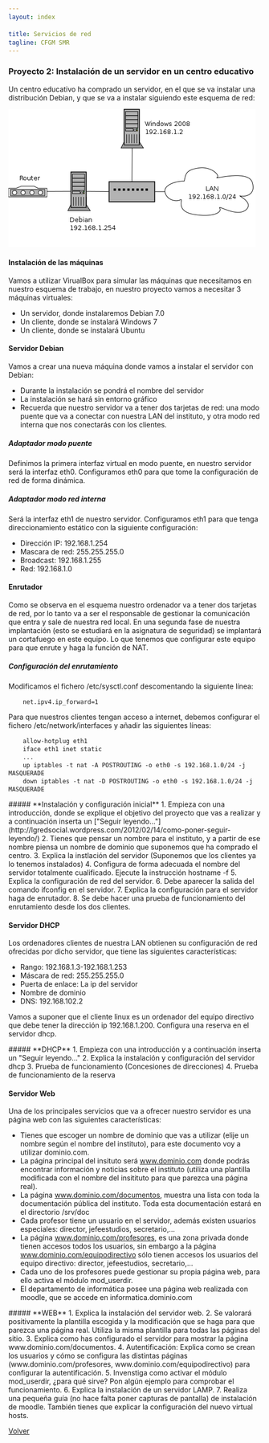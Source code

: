 ```yaml
---
layout: index

title: Servicios de red 
tagline: CFGM SMR
---
```

### Proyecto 2: Instalación de un servidor en un centro educativo

Un centro educativo ha comprado un servidor, en el que se va instalar una distribución Debian, y que se va a instalar siguiendo este esquema de red:

![Esquema de red](img/esquema_red2.png)

#### Instalación de las máquinas

Vamos a utilizar VirualBox para simular las máquinas que necesitamos en nuestro esquema de trabajo, en nuestro proyecto vamos a necesitar 3 máquinas virtuales:

* Un servidor, donde instalaremos Debian 7.0
* Un cliente, donde se instalará Windows 7 
* Un cliente, donde se instalará Ubuntu 

#### Servidor Debian

Vamos a crear una nueva máquina donde vamos a instalar el servidor con Debian:

* Durante la instalación se pondrá el nombre del servidor
* La instalación se hará sin entorno gráfico
* Recuerda que nuestro servidor va a tener dos tarjetas de red: una modo puente que va a conectar con nuestra LAN del instituto, y otra modo red interna que nos conectarás con los clientes.

##### Adaptador modo puente

Definimos la primera interfaz virtual en modo puente, en nuestro servidor será la interfaz eth0. Configuramos eth0 para que tome la configuración de red de forma dinámica.

##### Adaptador modo red interna

Será la interfaz eth1 de nuestro servidor. Configuramos eth1 para que tenga direccionamiento estático con la siguiente configuración:

* Dirección IP: 192.168.1.254
* Mascara de red: 255.255.255.0
* Broadcast: 192.168.1.255
* Red: 192.168.1.0



#### Enrutador

Como se observa en el esquema nuestro ordenador va a tener dos tarjetas de red, por lo tanto va a ser el responsable de gestionar la comunicación que entra y sale de nuestra red local. En una segunda fase de nuestra implantación (esto se estudiará en la asignatura de seguridad) se implantará un cortafuego en este equipo. Lo que tenemos que configurar este equipo para que enrute y haga la función de NAT.

##### Configuración del enrutamiento


Modificamos el fichero /etc/sysctl.conf descomentando la siguiente línea:

        net.ipv4.ip_forward=1

Para que nuestros clientes tengan acceso a internet, debemos configurar el fichero /etc/network/interfaces y añadir las siguientes líneas:

        allow-hotplug eth1 
        iface eth1 inet static 
        ...
        up iptables -t nat -A POSTROUTING -o eth0 -s 192.168.1.0/24 -j MASQUERADE
        down iptables -t nat -D POSTROUTING -o eth0 -s 192.168.1.0/24 -j MASQUERADE

<div class='ejercicios' markdown='1'>
##### **Instalación y configuración inicial**
1. Empieza con una introducción, donde se explique el objetivo del proyecto que vas a realizar y a continuación inserta un ["Seguir leyendo..."](http://lgredsocial.wordpress.com/2012/02/14/como-poner-seguir-leyendo/)
2. Tienes que pensar un nombre para el instituto, y a partir de ese nombre piensa un nombre de dominio que suponemos que ha comprado el centro.
3. Explica la instlación del servidor (Suponemos que los clientes ya lo tenemos instalados)
4. Configura de forma adecuada el nombre del servidor totalmente cualificado. Ejecute la instrucción hostname -f
5. Explica la configuración de red del servidor.
6. Debe aparecer la salida del comando ifconfig en el servidor.
7. Explica la configuración para el servidor haga de enrutador.
8. Se debe hacer una prueba de funcionamiento del enrutamiento desde los dos clientes.
</div>

#### Servidor DHCP

Los ordenadores clientes de nuestra LAN obtienen su configuración de red ofrecidas por dicho servidor, que tiene las siguientes características:

* Rango: 192.168.1.3-192.168.1.253
* Máscara de red: 255.255.255.0 
* Puerta de enlace: La ip del servidor
* Nombre de dominio
* DNS: 192.168.102.2

Vamos a suponer que el cliente linux es un ordenador del equipo directivo que debe tener la dirección ip 192.168.1.200. Configura una reserva en el servidor dhcp.

<div class='ejercicios' markdown='1'>
##### **DHCP**
1. Empieza con una introducción y a continuación inserta un "Seguir leyendo..."
2. Explica la instalación y configuración del servidor dhcp
3. Prueba de funcionamiento (Concesiones de direcciones)
4. Prueba de funcionamiento de la reserva
</div>

#### Servidor Web

Una de los principales servicios que va a ofrecer nuestro servidor es una página web con las siguientes características:

* Tienes que escoger un nombre de dominio que vas a utilizar (elije un nombre según el nombre del instituto), para este documento voy a utilizar dominio.com.
* La página principal del insituto será www.dominio.com donde podrás encontrar información y noticias sobre el instituto (utiliza una plantilla modificada con el nombre del insitituto para que parezca una página real).
* La página www.dominio.com/documentos, muestra una lista con toda la documentación pública del instituto. Toda esta documentación estará en el directorio /srv/doc
* Cada profesor tiene un usuario en el servidor, además existen usuarios especiales: director, jefeestudios, secretario,...
* La página www.dominio.com/profesores, es una zona privada donde tienen accesos todos los usuarios, sin embargo a la página www.dominio.com/equipodirectivo sólo tienen accesos los usuarios del equipo directivo: director, jefeestudios, secretario,...
* Cada uno de los profesores puede gestionar su propia página web, para ello activa el módulo mod_userdir.
* El departamento de informática posee una página web realizada con moodle, que se accede en informatica.dominio.com

<div class='ejercicios' markdown='1'>
##### **WEB**
1. Explica la instalación del servidor web.
2. Se valorará positivamente la plantilla escogida y la modificación que se haga para que parezca una página real. Utiliza la misma plantilla para todas las páginas del sitio.
3. Explica como has configurado el servidor para mostrar la página www.dominio.com/documentos.
4. Autentificación: Explica como se crean los usuarios y cómo se configura las distintas páginas (www.dominio.com/profesores, www.dominio.com/equipodirectivo) para configurar la autentificación.
5. Invenstiga como activar el módulo mod_userdir, ¿para qué sirve? Pon algún ejemplo para comprobar el funcionamiento. 
6. Explica la instalación de un servidor LAMP.
7. Realiza una pequeña guía (no hace falta poner capturas de pantalla) de instalación de moodle. También tienes que explicar la configuración del nuevo virtual hosts.
</div>

[Volver](index)
